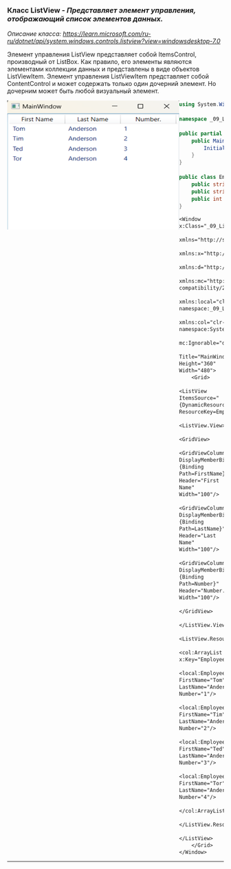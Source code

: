### Класс ListView - *Представляет элемент управления, отображающий список элементов данных.*

*Описание класса: https://learn.microsoft.com/ru-ru/dotnet/api/system.windows.controls.listview?view=windowsdesktop-7.0*

Элемент управления ListView представляет собой ItemsControl, производный от ListBox. Как правило, его элементы являются элементами коллекции данных и представлены в виде объектов ListViewItem. Элемент управления ListViewItem представляет собой ContentControl и может содержать только один дочерний элемент. Но дочерним может быть любой визуальный элемент.

<img align="left" width="400" height="300" src="img/List.png" alt="Пример работы данного кода"/>

~~~C#
using System.Windows;

namespace _09_ListView;

public partial class MainWindow : Window {
    public MainWindow() {
        InitializeComponent();
    }
}

public class EmployeeInfoDataSource {
    public string? FirstName { get; set; }
    public string? LastName  { get; set; }
    public int Number {  get; set; }
}
~~~

~~~XAML
<Window x:Class="_09_ListView.MainWindow"
        xmlns="http://schemas.microsoft.com/winfx/2006/xaml/presentation"
        xmlns:x="http://schemas.microsoft.com/winfx/2006/xaml"
        xmlns:d="http://schemas.microsoft.com/expression/blend/2008"
        xmlns:mc="http://schemas.openxmlformats.org/markup-compatibility/2006"
        xmlns:local="clr-namespace:_09_ListView"
        xmlns:col="clr-namespace:System.Collections;assembly=mscorlib"
        mc:Ignorable="d"
        Title="MainWindow" Height="360" Width="480">
    <Grid>
        <ListView ItemsSource="{DynamicResource ResourceKey=EmployeeInfoDataSource}">
            <ListView.View>
                <GridView>
                    <GridViewColumn DisplayMemberBinding="{Binding Path=FirstName}" Header="First Name" Width="100"/>
                    <GridViewColumn DisplayMemberBinding="{Binding Path=LastName}"  Header="Last Name"  Width="100"/>
                    <GridViewColumn DisplayMemberBinding="{Binding Path=Number}"    Header="Number." Width="100"/>
                </GridView>
            </ListView.View>
            <ListView.Resources>
                <col:ArrayList x:Key="EmployeeInfoDataSource">
                    <local:EmployeeInfoDataSource FirstName="Tom" LastName="Anderson" Number="1"/>
                    <local:EmployeeInfoDataSource FirstName="Tim" LastName="Anderson" Number="2"/>
                    <local:EmployeeInfoDataSource FirstName="Ted" LastName="Anderson" Number="3"/>
                    <local:EmployeeInfoDataSource FirstName="Tor" LastName="Anderson" Number="4"/>
                </col:ArrayList>
            </ListView.Resources>
        </ListView>
    </Grid>
</Window>
~~~
<hr>
